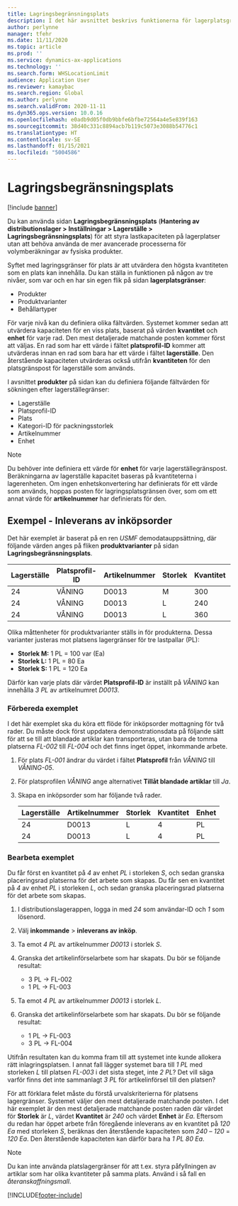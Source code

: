 ```yaml
---
title: Lagringsbegränsningsplats
description: I det här avsnittet beskrivs funktionerna för lagerplatsgränser.
author: perlynne
manager: tfehr
ms.date: 11/11/2020
ms.topic: article
ms.prod: ''
ms.service: dynamics-ax-applications
ms.technology: ''
ms.search.form: WHSLocationLimit
audience: Application User
ms.reviewer: kamaybac
ms.search.region: Global
ms.author: perlynne
ms.search.validFrom: 2020-11-11
ms.dyn365.ops.version: 10.0.16
ms.openlocfilehash: e0adb9d05f0db9bbfe6bfbe72564a4e5e839f163
ms.sourcegitcommit: 38d40c331c8894acb7b119c5073e3088b54776c1
ms.translationtype: HT
ms.contentlocale: sv-SE
ms.lasthandoff: 01/15/2021
ms.locfileid: "5004586"
---
```

# <a name="location-stocking-limits"></a>Lagringsbegränsningsplats

[!include [banner](../includes/banner.md)]

Du kan använda sidan **Lagringsbegränsningsplats** (**Hantering av distributionslager \> Inställningar \> Lagerställe \> Lagringsbegränsningsplats**) för att styra lastkapaciteten på lagerplatser utan att behöva använda de mer avancerade processerna för volymberäkningar av fysiska produkter.

Syftet med lagringsgränser för plats är att utvärdera den högsta kvantiteten som en plats kan innehålla. Du kan ställa in funktionen på någon av tre nivåer, som var och en har sin egen flik på sidan **lagerplatsgränser**:

- Produkter
- Produktvarianter
- Behållartyper

För varje nivå kan du definiera olika fältvärden. Systemet kommer sedan att utvärdera kapaciteten för en viss plats, baserat på värden **kvantitet** och **enhet** för varje rad. Den mest detaljerade matchande posten kommer först att väljas. En rad som har ett värde i fältet **platsprofil-ID** kommer att utvärderas innan en rad som bara har ett värde i fältet **lagerställe**. Den återstående kapaciteten utvärderas också utifrån **kvantiteten** för den platsgränspost för lagerställe som används.

I avsnittet **produkter** på sidan kan du definiera följande fältvärden för sökningen efter lagerställegränser:

- Lagerställe
- Platsprofil-ID
- Plats
- Kategori-ID för packningsstorlek
- Artikelnummer
- Enhet

> [!NOTE]
> Du behöver inte definiera ett värde för **enhet** för varje lagerställegränspost. Beräkningarna av lagerställe kapacitet baseras på kvantiteterna i lagerenheten. Om ingen enhetskonvertering har definierats för ett värde som används, hoppas posten för lagringsplatsgränsen över, som om ett annat värde för **artikelnummer** har definierats för den.

## <a name="example--purchase-order-receiving"></a>Exempel - Inleverans av inköpsorder

Det här exemplet är baserat på en ren *USMF* demodatauppsättning, där följande värden anges på fliken **produktvarianter** på sidan **Lagringsbegränsningsplats**.

| Lagerställe | Platsprofil-ID | Artikelnummer | Storlek | Kvantitet | Enhet |
|-----------|---------------------|-------------|------|----------|------|
| 24        | VÅNING               | D0013       | M    | 300      | Ea   |
| 24        | VÅNING               | D0013       | L    | 240      | Ea   |
| 24        | VÅNING               | D0013       | L    | 360      | Ea   |

Olika måttenheter för produktvarianter ställs in för produkterna. Dessa varianter justeras mot platsens lagergränser för tre lastpallar (PL):

- **Storlek M:** 1 PL = 100 var (Ea)
- **Storlek L:** 1 PL = 80 Ea
- **Storlek S:** 1 PL = 120 Ea

Därför kan varje plats där värdet **Platsprofil-ID** är inställt på *VÅNING* kan innehålla *3* *PL* av artikelnumret *D0013*.

### <a name="prepare-for-the-example"></a>Förbereda exemplet

I det här exemplet ska du köra ett flöde för inköpsorder mottagning för två rader. Du måste dock först uppdatera demonstrationsdata på följande sätt för att se till att blandade artiklar kan transporteras, utan bara de tomma platserna *FL-002* till *FL-004* och det finns inget öppet, inkommande arbete.

1. För plats *FL-001* ändrar du värdet i fältet **Platsprofil** från *VÅNING* till *VÅNING-05*.
1. För platsprofilen *VÅNING* ange alternativet **Tillåt blandade artiklar** till *Ja*.
1. Skapa en inköpsorder som har följande två rader.

    | Lagerställe | Artikelnummer | Storlek | Kvantitet | Enhet |
    |-----------|-------------|------|----------|------|
    | 24        | D0013       | L    | 4        | PL   |
    | 24        | D0013       | L    | 4        | PL   |

### <a name="process-the-example"></a>Bearbeta exemplet

Du får först en kvantitet på *4* av enhet *PL* i storleken *S*, och sedan granska placeringsrad platserna för det arbete som skapas. Du får sen en kvantitet på *4* av enhet *PL* i storleken *L*, och sedan granska placeringsrad platserna för det arbete som skapas.

1. I distributionslagerappen, logga in med *24* som användar-ID och *1* som lösenord.
1. Välj **inkommande** \> **inleverans av inköp**.
1. Ta emot *4* *PL* av artikelnummer *D0013* i storlek *S*.
1. Granska det artikelinförselarbete som har skapats. Du bör se följande resultat:

    - 3 PL -\> FL-002
    - 1 PL -\> FL-003

1. Ta emot *4* *PL* av artikelnummer *D0013* i storlek *L*.
1. Granska det artikelinförselarbete som har skapats. Du bör se följande resultat:

    - 1 PL -\> FL-003
    - 3 PL -\> FL-004

Utifrån resultaten kan du komma fram till att systemet inte kunde allokera rätt inlagringsplatsen. I annat fall lägger systemet bara till *1* *PL* med storleken *L* till platsen *FL-003* i det sista steget, inte *2* *PL*? Det vill säga varför finns det inte sammanlagt *3* *PL* för artikelinförsel till den platsen?

För att förklara felet måste du förstå urvalskriterierna för platsens lagergränser. Systemet väljer den mest detaljerade matchande posten. I det här exemplet är den mest detaljerade matchande posten raden där värdet för **Storlek** är *L*, värdet **Kvantitet** är *240* och värdet **Enhet** är *Ea*. Eftersom du redan har öppet arbete från föregående inleverans av en kvantitet på *120* *Ea* med storleken *S*, beräknas den återstående kapaciteten som *240* – *120* = *120* *Ea*. Den återstående kapaciteten kan därför bara ha *1* *PL* *80* *Ea*.

> [!NOTE]
> Du kan inte använda platslagergränser för att t.ex. styra påfyllningen av artiklar som har olika kvantiteter på samma plats. Använd i så fall en *återanskaffningsmall*.


[!INCLUDE[footer-include](../../includes/footer-banner.md)]